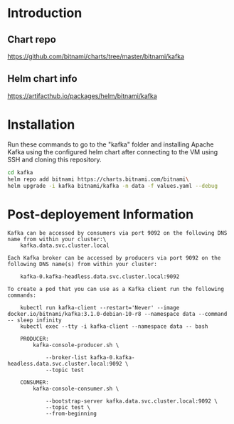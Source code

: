# Introduction 
## Chart repo
https://github.com/bitnami/charts/tree/master/bitnami/kafka

## Helm chart info 
https://artifacthub.io/packages/helm/bitnami/kafka

# Installation
Run these commands to go to the "kafka" folder and installing Apache Kafka using the configured helm chart after connecting to the VM using SSH and cloning this repository.
```bash
cd kafka
helm repo add bitnami https://charts.bitnami.com/bitnami\
helm upgrade -i kafka bitnami/kafka -n data -f values.yaml --debug
```

# Post-deployement Information
    Kafka can be accessed by consumers via port 9092 on the following DNS name from within your cluster:\
        kafka.data.svc.cluster.local

    Each Kafka broker can be accessed by producers via port 9092 on the following DNS name(s) from within your cluster:

        kafka-0.kafka-headless.data.svc.cluster.local:9092

    To create a pod that you can use as a Kafka client run the following commands:

        kubectl run kafka-client --restart='Never' --image docker.io/bitnami/kafka:3.1.0-debian-10-r8 --namespace data --command -- sleep infinity
        kubectl exec --tty -i kafka-client --namespace data -- bash

        PRODUCER:
            kafka-console-producer.sh \

                --broker-list kafka-0.kafka-headless.data.svc.cluster.local:9092 \
                --topic test

        CONSUMER:
            kafka-console-consumer.sh \

                --bootstrap-server kafka.data.svc.cluster.local:9092 \
                --topic test \
                --from-beginning
